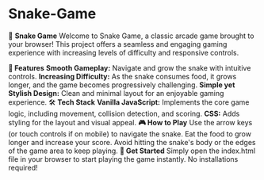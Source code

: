 # Snake-Game
🐍 **Snake Game**
Welcome to Snake Game, a classic arcade game brought to your browser! This project offers a seamless and engaging gaming experience with increasing levels of difficulty and responsive controls.

**🌟 Features**
**Smooth Gameplay:** Navigate and grow the snake with intuitive controls.
**Increasing Difficulty:** As the snake consumes food, it grows longer, and the game becomes progressively challenging.
**Simple yet Stylish Design:** Clean and minimal layout for an enjoyable gaming experience.
🛠️ **Tech Stack**
**Vanilla JavaScript:** Implements the core game logic, including movement, collision detection, and scoring.
**CSS:** Adds styling for the layout and visual appeal.
**🎮 How to Play**
Use the arrow keys (or touch controls if on mobile) to navigate the snake.
Eat the food to grow longer and increase your score.
Avoid hitting the snake's body or the edges of the game area to keep playing.
**🚀 Get Started**
Simply open the index.html file in your browser to start playing the game instantly. No installations required!

